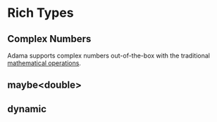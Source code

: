 # Rich Types

## Complex Numbers

Adama supports complex numbers out-of-the-box with the traditional [mathematical operations](./math.md).

## maybe&lt;double&gt;

## dynamic
